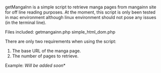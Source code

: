 getMangaInn is a simple script to retrieve manga pages from mangainn site for off line reading purposes.
At the moment, this script is only been tested in mac environment although linux environment should not pose 
any issues (in the terminal line).

Files included:
getmangainn.php
simple_html_dom.php

There are only two requirements when using the script:

1) The base URL of the manga page.
2) The number of pages to retrieve.

Example:
*Will be added soon**
 
